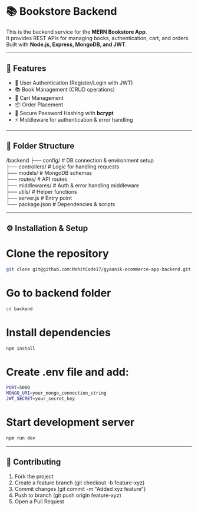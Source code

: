 # 📚 Bookstore Backend  

This is the backend service for the **MERN Bookstore App**.  
It provides REST APIs for managing books, authentication, cart, and orders.  
Built with **Node.js, Express, MongoDB, and JWT**.  

---

## 🚀 Features  

- 🔐 User Authentication (Register/Login with JWT)  
- 📚 Book Management (CRUD operations)  
- 🛒 Cart Management  
- 📦 Order Placement  
- 🔑 Secure Password Hashing with **bcrypt**  
- ⚡ Middleware for authentication & error handling  

---

## 📂 Folder Structure  

/backend
├── config/         # DB connection & environment setup  
├── controllers/    # Logic for handling requests  
├── models/         # MongoDB schemas  
├── routes/         # API routes  
├── middlewares/    # Auth & error handling middleware  
├── utils/          # Helper functions  
├── server.js       # Entry point  
└── package.json    # Dependencies & scripts  

---

## ⚙️ Installation & Setup

# Clone the repository

```bash
git clone git@github.com:MohitCode17/gyaanik-ecommerce-app-backend.git
```

# Go to backend folder

```bash
cd backend
```

# Install dependencies

```bash
npm install
```

# Create .env file and add:

```bash
PORT=5000
MONGO_URI=your_mongo_connection_string
JWT_SECRET=your_secret_key
```

# Start development server

```bash
npm run dev
```

---

## 🤝 Contributing

1. Fork the project
2. Create a feature branch (git checkout -b feature-xyz)
3. Commit changes (git commit -m "Added xyz feature")
4. Push to branch (git push origin feature-xyz)
5. Open a Pull Request

